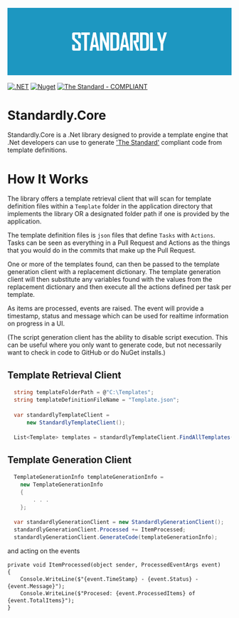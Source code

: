 ![image](https://raw.githubusercontent.com/cjdutoit/Standardly.Core/main/Resources/Banner.png)

[![.NET](https://github.com/cjdutoit/Standardly.Core/actions/workflows/build.yml/badge.svg)](https://github.com/cjdutoit/Standardly.Core/actions/workflows/build.yml)
[![Nuget](https://img.shields.io/nuget/v/Standardly.Core)](https://www.nuget.org/packages/Standardly.Core)
[![The Standard - COMPLIANT](https://img.shields.io/badge/The_Standard-COMPLIANT-2ea44f)](https://github.com/hassanhabib/The-Standard)
# Standardly.Core
Standardly.Core is a .Net library designed to provide a template engine that .Net developers can use to generate ['The Standard'](https://github.com/hassanhabib/The-Standard) compliant code from template definitions.

# How It Works
The library offers a template retrieval client that will scan for template definition files within a `Template` folder in the application directory that implements the library OR a designated folder path if one is provided by the application.

The template definition files is `json` files that define `Tasks` with `Actions`. Tasks can be seen as everything in a Pull Request and Actions as the things that you would do in the commits that make up the Pull Request.

One or more of the templates found, can then be passed to the template generation client with a replacement dictionary.  The template generation client will then substitute any variables found with the values from the replacement dictionary and then execute all the actions defined per task per template.  

As items are processed, events are raised.  The event will provide a timestamp, status and message which can be used for realtime information on progress in a UI.

(The script generation client has the ability to disable script execution. This can be useful where you only want to generate code, but not necessarily want to check in code to GitHub or do NuGet installs.) 

## Template Retrieval Client

```cs
  string templateFolderPath = @"C:\Templates";
  string templateDefinitionFileName = "Template.json";

  var standardlyTemplateClient =
      new StandardlyTemplateClient();

  List<Template> templates = standardlyTemplateClient.FindAllTemplates(templateFolderPath, templateDefinitionFileName);
```

## Template Generation Client
```cs
  TemplateGenerationInfo templateGenerationInfo =
    new TemplateGenerationInfo
    {
        . . .
    };

  var standardlyGenerationClient = new StandardlyGenerationClient();
  standardlyGenerationClient.Processed += ItemProcessed;
  standardlyGenerationClient.GenerateCode(templateGenerationInfo);
```
and acting on the events
```
private void ItemProcessed(object sender, ProcessedEventArgs event)
{
    Console.WriteLine($"{event.TimeStamp} - {event.Status} - {event.Message}");
    Console.WriteLine($"Procesed: {event.ProcessedItems} of {event.TotalItems}");
}
```
